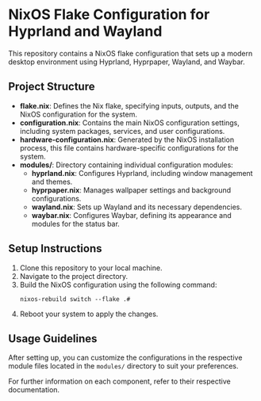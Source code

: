 # NixOS Flake Configuration for Hyprland and Wayland

This repository contains a NixOS flake configuration that sets up a modern desktop environment using Hyprland, Hyprpaper, Wayland, and Waybar.

## Project Structure

- **flake.nix**: Defines the Nix flake, specifying inputs, outputs, and the NixOS configuration for the system.
- **configuration.nix**: Contains the main NixOS configuration settings, including system packages, services, and user configurations.
- **hardware-configuration.nix**: Generated by the NixOS installation process, this file contains hardware-specific configurations for the system.
- **modules/**: Directory containing individual configuration modules:
  - **hyprland.nix**: Configures Hyprland, including window management and themes.
  - **hyprpaper.nix**: Manages wallpaper settings and background configurations.
  - **wayland.nix**: Sets up Wayland and its necessary dependencies.
  - **waybar.nix**: Configures Waybar, defining its appearance and modules for the status bar.

## Setup Instructions

1. Clone this repository to your local machine.
2. Navigate to the project directory.
3. Build the NixOS configuration using the following command:
   ```
   nixos-rebuild switch --flake .#
   ```
4. Reboot your system to apply the changes.

## Usage Guidelines

After setting up, you can customize the configurations in the respective module files located in the `modules/` directory to suit your preferences. 

For further information on each component, refer to their respective documentation.